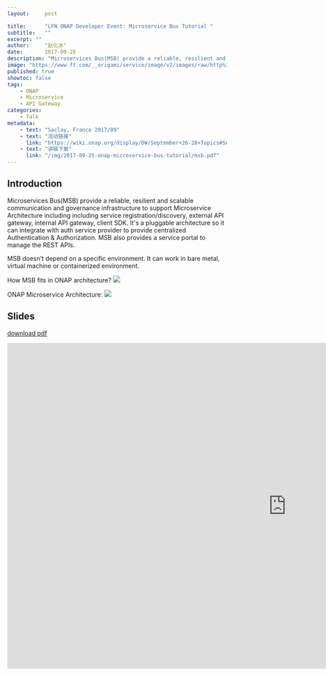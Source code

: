 ```yaml
---
layout:     post

title:      "LFN ONAP Developer Event: Microservice Bus Tutorial "
subtitle:   ""
excerpt: ""
author:     "赵化冰"
date:       2017-09-25
description: "Microservices Bus(MSB) provide a reliable, resilient and scalable communication and governance infrastructure to support Microservice Architecture including including service registration/discovery, external API gateway, internal API gateway, client SDK.It's a pluggable architecture so it can integrate with auth service provider to provide centralized Authentication & Authorization. MSB also provides a service portal to manage the REST APIs."
image: "https://www.ft.com/__origami/service/image/v2/images/raw/http%3A%2F%2Fcom.ft.imagepublish.upp-prod-us.s3.amazonaws.com%2F8a361812-5a1f-11ea-abe5-8e03987b7b20?fit=scale-down&source=next&width=700"
published: true
showtoc: false
tags:
    - ONAP
    - Microservice
    - API Gateway
categories:
    - Talk
metadata:
    - text: "Saclay, France 2017/09"
    - text: "活动链接"
      link: "https://wiki.onap.org/display/DW/September+26-28+Topics#September2628Topics-M2"
    - text: "讲稿下载"
      link: "/img/2017-09-25-onap-microservice-bus-tutorial/msb.pdf"
---
```

## Introduction

Microservices Bus(MSB) provide a reliable, resilient and scalable communication and governance infrastructure to support Microservice Architecture including including service registration/discovery, external API gateway, internal API gateway, client SDK. It's a pluggable architecture so it can integrate with auth service provider to provide centralized Authentication & Authorization. MSB also provides a service portal to manage the REST APIs.

MSB doesn’t depend on a specific environment. It can work in bare metal, virtual machine or containerized environment.

How MSB fits in ONAP architecture?
![](/img/2017-09-25-onap-microservice-bus-tutorial/onap.png)

ONAP Microservice Architecture:
![](/img/2017-09-25-onap-microservice-bus-tutorial/msb.png)

## Slides

[download pdf](/img/2017-09-25-onap-microservice-bus-tutorial/msb.pdf)
<iframe src="https://docs.google.com/presentation/d/e/2PACX-1vQCC1f7MYJDSLA7wqtnuzf6ilPIxZr2hb2kwNqapvdBRzldTOuB_o9FK90Y782qjD18wBLkp9HK_-0P/embed?start=false&loop=false&delayms=3000" frameborder="0" width="1280" height="749" allowfullscreen="true" mozallowfullscreen="true" webkitallowfullscreen="true"></iframe>